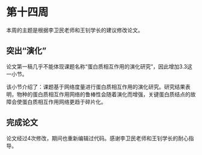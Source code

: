 # 第十四周

本周的主题是根据李卫民老师和王钊学长的建议修改论文。

## 突出“演化”

论文第一稿几乎不能体现课题名称“蛋白质相互作用的演化研究”，因此增加3.3这一小节。

该小节介绍了：课题基于网络度量进行蛋白质相互作用的演化研究。研究结果表明，物种的蛋白质相互作用网络的鲁棒性会随着演化而增强，关键蛋白质结点的故障会使蛋白质相互作用网络更趋于碎片化。

## 完成论文

论文经过4次修改，期间也重新编辑过代码。感谢李卫民老师和王钊学长的耐心指导。